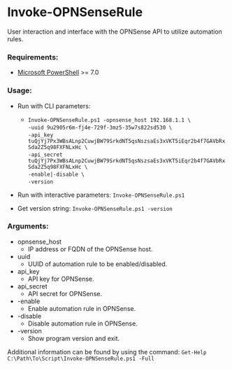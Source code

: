 # Invoke-OPNSenseRule
User interaction and interface with the OPNSense API to utilize automation rules.

### Requirements:
* [Microsoft PowerShell](https://learn.microsoft.com/en-us/powershell/) >= 7.0

### Usage:
* Run with CLI parameters:
    - `Invoke-OPNSenseRule.ps1 -opnsense_host 192.168.1.1 \`\
    `-uuid 9u2905r6m-fj4e-729f-3mz5-35w7s822sd530 \`\
    `-api_key tuQjYj7Px3WBsALnp2CuwjBW79SrkdNT5qsNszsaEs3xVKT5iEqr2b4f7GAVbRxSda2Z5q98FXFNLxHc \`\
    `-api_secret tuQjYj7Px3WBsALnp2CuwjBW79SrkdNT5qsNszsaEs3xVKT5iEqr2b4f7GAVbRxSda2Z5q98FXFNLxHc \`\
    `-enable|-disable \`\
    `-version`


* Run with interactive parameters: `Invoke-OPNSenseRule.ps1`
* Get version string: `Invoke-OPNSenseRule.ps1 -version`


### Arguments:
* opnsense_host
    - IP address or FQDN of the OPNSense host.
* uuid
    - UUID of automation rule to be enabled/disabled.
* api_key
    - API key for OPNSense.
* api_secret
    - API secret for OPNSense.
* -enable
    - Enable automation rule in OPNSense.
* -disable
    - Disable automation rule in OPNSense.
* -version
    - Show program version and exit.

Additional information can be found by using the command: `Get-Help C:\Path\To\Script\Invoke-OPNSenseRule.ps1 -Full`

